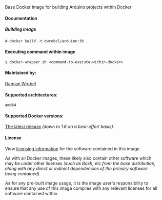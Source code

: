 Base Docker image for building Arduino projects within Docker

#### Documentation
 ##### Building image
 ```# docker build -t dwrobel/arduino:30 .```
 #### Executing command within image
 ```$ docker-wrapper.sh <command-to-execute-within-docker>```

#### Maintained by:
 [Damian Wrobel](mailto:dwrobel@ertelnet.rybnik.pl)

#### Supported architectures:
`amd64`

#### Supported Docker versions:

[The latest release](https://github.com/docker/docker-ce/releases/latest) _(down to 1.6 on a best-effort basis)_.

#### License

View [licensing information](https://fedoraproject.org/wiki/Licensing:Main) for the software contained in this image.

As with all Docker images, these likely also contain other software which may be under other licenses _(such as Bash, etc from the base distribution, along with any direct or indirect dependencies of the primary software being contained)_.

As for any pre-built image usage, it is the image user's responsibility to ensure that any use of this image complies with any relevant licenses for all software contained within.

